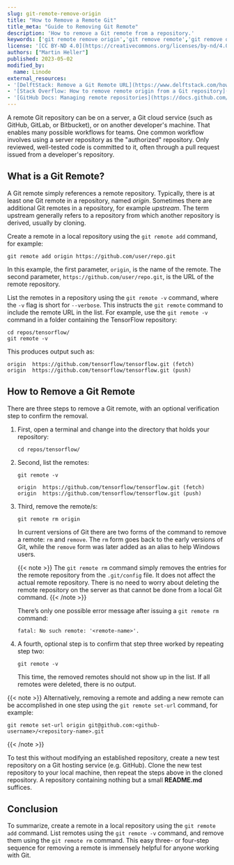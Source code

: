 ```yaml
---
slug: git-remote-remove-origin
title: "How to Remove a Remote Git"
title_meta: "Guide to Removing Git Remote"
description: 'How to remove a Git remote from a repository.'
keywords: ['git remote remove origin','git remove remote','git remove origin','git delete remote','git remove upstream','remove remote origin','remove remote git','how to remove remote origin git','git remote delete','git remove remote repository']
license: '[CC BY-ND 4.0](https://creativecommons.org/licenses/by-nd/4.0)'
authors: ["Martin Heller"]
published: 2023-05-02
modified_by:
  name: Linode
external_resources:
- '[DelftStack: Remove a Git Remote URL](https://www.delftstack.com/howto/git/how-to-remove-a-git-remote-url/)'
- '[Stack Overflow: How to remove remote origin from a Git repository](https://stackoverflow.com/questions/16330404/how-to-remove-remote-origin-from-a-git-repository)'
- '[GitHub Docs: Managing remote repositories](https://docs.github.com/en/get-started/getting-started-with-git/managing-remote-repositories)'
---
```


A remote Git repository can be on a server, a Git cloud service (such as GitHub, GitLab, or Bitbucket), or on another developer's machine. That enables many possible workflows for teams. One common workflow involves using a server repository as the "authorized" repository. Only reviewed, well-tested code is committed to it, often through a pull request issued from a developer's repository.

## What is a Git Remote?

A Git remote simply references a remote repository. Typically, there is at least one Git remote in a repository, named *origin*. Sometimes there are additional Git remotes in a repository, for example *upstream*. The term upstream generally refers to a repository from which another repository is derived, usually by cloning.

Create a remote in a local repository using the `git remote add` command, for example:

```command
git remote add origin https://github.com/user/repo.git
```

In this example, the first parameter, `origin`, is the name of the remote. The second parameter, `https://github.com/user/repo.git`, is the URL of the remote repository.

List the remotes in a repository using the `git remote -v` command, where the `-v` flag is short for `--verbose`. This instructs the `git remote` command to include the remote URL in the list. For example, use the `git remote -v` command in a folder containing the TensorFlow repository:

```command
cd repos/tensorflow/
git remote -v
```

This produces output such as:

```output
origin	https://github.com/tensorflow/tensorflow.git (fetch)
origin	https://github.com/tensorflow/tensorflow.git (push)
```

## How to Remove a Git Remote

There are three steps to remove a Git remote, with an optional verification step to confirm the removal.

1.  First, open a terminal and change into the directory that holds your repository:

    ```command
    cd repos/tensorflow/
    ```

1.  Second, list the remotes:

    ```command
    git remote -v
    ```

    ```output
    origin	https://github.com/tensorflow/tensorflow.git (fetch)
    origin	https://github.com/tensorflow/tensorflow.git (push)
    ```

1.  Third, remove the remote/s:

    ```command
    git remote rm origin
    ```

    In current versions of Git there are two forms of the command to remove a remote:  `rm` and `remove`. The `rm` form goes back to the early versions of Git, while the `remove` form was later added as an alias to help Windows users.

    {{< note >}}
The `git remote rm` command simply removes the entries for the remote repository from the `.git/config` file. It does not affect the actual remote repository. There is no need to worry about deleting the remote repository on the server as that cannot be done from a local Git command.
    {{< /note >}}

    There’s only one possible error message after issuing a `git remote rm` command:

    ```output
    fatal: No such remote: '<remote-name>'.
    ```

1.  A fourth, optional step is to confirm that step three worked by repeating step two:

    ```command
    git remote -v
    ```

    This time, the removed remotes should not show up in the list. If all remotes were deleted, there is no output.

{{< note >}}
Alternatively, removing a remote and adding a new remote can be accomplished in one step using the `git remote set-url` command, for example:

```command
git remote set-url origin git@github.com:<github-username>/<repository-name>.git
```
{{< /note >}}

To test this without modifying an established repository, create a new test repository on a Git hosting service (e.g. GitHub). Clone the new test repository to your local machine, then repeat the steps above in the cloned repository. A repository containing nothing but a small **README.md** suffices.

## Conclusion

To summarize, create a remote in a local repository using the `git remote add` command. List remotes using the `git remote -v` command, and remove them using the `git remote rm` command. This easy three- or four-step sequence for removing a remote is immensely helpful for anyone working with Git.